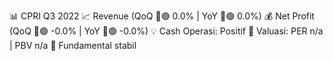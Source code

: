📊 CPRI Q3 2022
📈 Revenue (QoQ 🔼🟢 0.0% | YoY 🔼🟢 0.0%)
💰 Net Profit (QoQ 🔼🟢 -0.0% | YoY 🔼🟢 -0.0%)
💡 Cash Operasi: Positif
🧮 Valuasi: PER n/a | PBV n/a
🧱 Fundamental stabil
